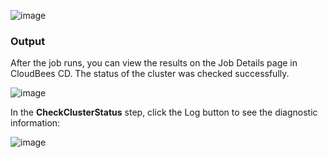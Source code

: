 
![image](images/CheckClusterStatus/EC-WLSCheckClusterStatus2.png)


### Output

After the job runs, you can view the results on the Job Details page in CloudBees CD. The status of the cluster was checked successfully.

![image](images/CheckClusterStatus/EC-WLSCheckClusterStatus3.png)

In the **CheckClusterStatus** step, click the Log button to see the diagnostic information:


![image](images/CheckClusterStatus/EC-WLSCheckClusterStatus4.png)


